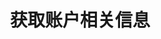 ---
title: 获取账户相关信息
position_number: 1
type: get
description: /future/user/v1/account/info
left_code_blocks:
    -
        code_block: "public void getMarketConfig() {\r\n\tString text = HttpUtil.get(URL + \"/data/api/future/user/v1/getMarketConfig\");\r\n\tSystem.out.println(text);\r\n}"
        title: Java
        language: java
right_code_blocks:
    - code_block: |-
        {
          "error": {
            "code": "",
            "msg": ""
          },
          "msgInfo": "",
          "result": {
            "accountId": 0, //帐户id
            "allowOpenPosition": false, //是否可开仓
            "allowTrade": false, //是否可以交易
            "allowTransfer": false, //是否可以划转
            "openTime": "", //开通时间
            "state": 0, //用户状态
            "userId": 0 //用户id
          },
          "returnCode": 0
        }
      title: Response
      language: json
---